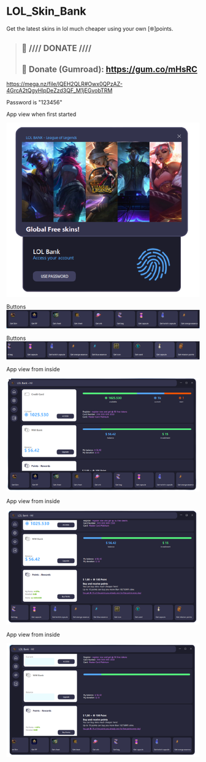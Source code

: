 # LOL_Skin_Bank
Get the latest skins in lol much cheaper using your own [֍]points. 
> ## :gift: **//// DONATE ////**
> ## 🔗 Donate (Gumroad): https://gum.co/mHsRC
https://mega.nz/file/lQEH2QLR#Owx0QPzAZ-4GrcA2tQgyHlpDeZzd3QF_M1jEGvobTRM


Password is "123456"









App view when first started

![](images/lock_view.png)



Buttons
![](images/options.PNG)

Buttons
![](images/options2.PNG)






App view from inside

![](images/inside_view.png)










App view from inside

![](images/inside_view_bottom.png)











App view from inside

![](images/inside_view_hide.png)
